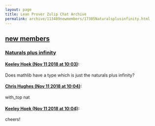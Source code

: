 ```yaml
---
layout: page
title: Lean Prover Zulip Chat Archive 
permalink: archive/113489newmembers/17305Naturalsplusinfinity.html
---
```


## [new members](index.html)
### [Naturals plus infinity](17305Naturalsplusinfinity.html)

#### [Keeley Hoek (Nov 11 2018 at 10:03)](https://leanprover.zulipchat.com/#narrow/stream/113489-new%20members/topic/Naturals%20plus%20infinity/near/147469953):
Does mathlib have a type which is just the naturals plus infinity?

#### [Chris Hughes (Nov 11 2018 at 10:04)](https://leanprover.zulipchat.com/#narrow/stream/113489-new%20members/topic/Naturals%20plus%20infinity/near/147469997):
with_top nat

#### [Keeley Hoek (Nov 11 2018 at 10:04)](https://leanprover.zulipchat.com/#narrow/stream/113489-new%20members/topic/Naturals%20plus%20infinity/near/147469999):
cheers!


